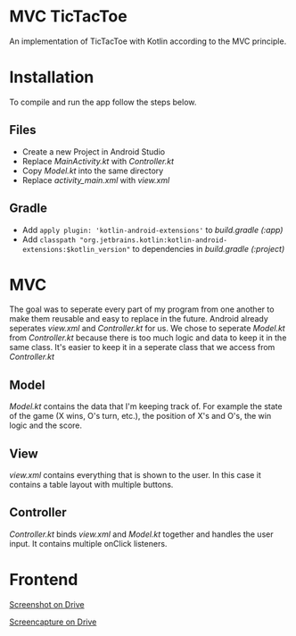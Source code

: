 # MVC TicTacToe
An implementation of TicTacToe with Kotlin according to the MVC principle.
# Installation
To compile and run the app follow the steps below.
## Files
- Create a new Project in Android Studio
- Replace *MainActivity.kt* with *Controller.kt*
- Copy *Model.kt* into the same directory
- Replace *activity_main.xml* with *view.xml*
## Gradle
- Add `apply plugin: 'kotlin-android-extensions'` to *build.gradle (:app)*
- Add `classpath "org.jetbrains.kotlin:kotlin-android-extensions:$kotlin_version"` to dependencies in *build.gradle (:project)*
# MVC
The goal was to seperate every part of my program from one another to make them reusable and easy to replace in the future.
Android already seperates *view.xml* and *Controller.kt* for us. We chose to seperate *Model.kt* from *Controller.kt* because there is too much logic and data to keep it in the same class. It's easier to keep it in a seperate class that we access from *Controller.kt*
## Model
*Model.kt* contains the data that I'm keeping track of. For example the state of the game (X wins, O's turn, etc.), the position of X's and O's, the win logic and the score.
## View
*view.xml* contains everything that is shown to the user. In this case it contains a table layout with multiple buttons.
## Controller
*Controller.kt* binds *view.xml* and *Model.kt* together and handles the user input. It contains multiple onClick listeners.
# Frontend
[Screenshot on Drive](https://user-images.githubusercontent.com/64471262/116379262-23004f80-a813-11eb-97f2-e4eee06a4860.jpg)

[Screencapture on Drive](https://drive.google.com/file/d/1nHmJr_bd70rokGqG8EdI3T17uQu4_5yo/view?usp=sharing)
